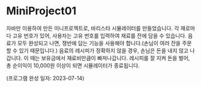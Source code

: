 # MiniProject01
자바만 이용하여 만든 미니프로젝트로, 바리스타 시뮬레이터를 만들었습니다.
각 재로마다 고유 번호가 있어, 사용자는 고유 번호를 입력하여 재료를 잔에 담을 수 있습니다.
음료가 모두 완성되고 나면, 쟁반에 담는 기능을 사용해야 합니다.(손님이 여러 잔을 주문할 수 있기 때문입니다.)
음료의 레시피가 정확하지 않을 경우, 손님은 돈을 내지 않고 나갑니다.
이 때는 보유금에서 재료비만큼이 빠져나갑니다.
레시피를 잘 지켜 돈을 벌어, 총 순이익이 10,000원 이상이 되면 시뮬레이터가 종료됩니다.

(프로그램 완성 일자: 2023-07-14)
